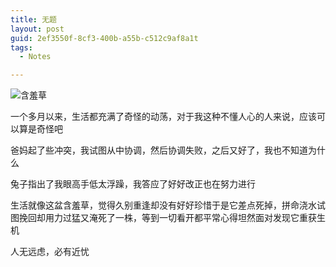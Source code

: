 ```yaml
---
title: 无题
layout: post
guid: 2ef3550f-8cf3-400b-a55b-c512c9af8a1t
tags:
  - Notes

---
```


![含羞草](http://blogs.shuxiao.wang/media/files/2016/05/hanxiucao.jpg)

一个多月以来，生活都充满了奇怪的动荡，对于我这种不懂人心的人来说，应该可以算是奇怪吧

爸妈起了些冲突，我试图从中协调，然后协调失败，之后又好了，我也不知道为什么

兔子指出了我眼高手低太浮躁，我答应了好好改正也在努力进行

生活就像这盆含羞草，觉得久别重逢却没有好好珍惜于是它差点死掉，拼命浇水试图挽回却用力过猛又淹死了一株，等到一切看开都平常心得坦然面对发现它重获生机

人无远虑，必有近忧